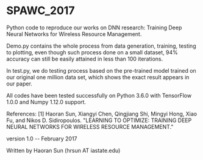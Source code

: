 # SPAWC_2017
Python code to reproduce our works on DNN research: Training Deep Neural Networks for Wireless Resource Management.

Demo.py contains the whole process from data generation, training, testing to plotting, even though such process done on a small dataset, 94% accuracy can still be easily attained in less than 100 iterations.

In test.py, we do testing process based on the pre-trained model trained on our original one million data set, which shows the exact result appears in our paper.

All codes have been tested successfully on Python 3.6.0 with TensorFlow 1.0.0 and Numpy 1.12.0 support.

References: 
[1] Haoran Sun, Xiangyi Chen, Qingjiang Shi, Mingyi Hong, Xiao Fu, and Nikos D. Sidiropoulos. 
    "LEARNING TO OPTIMIZE: TRAINING DEEP NEURAL NETWORKS FOR WIRELESS RESOURCE MANAGEMENT."

version 1.0 -- February 2017 

Written by Haoran Sun (hrsun AT iastate.edu)
